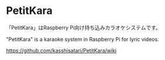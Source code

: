 PetitKara
====
「PetitKara」はRaspberry Pi向け持ち込みカラオケシステムです。

"PetitKara" is  a karaoke system in Raspberry Pi for lyric videos.

https://github.com/kasshisatari/PetitKara/wiki
